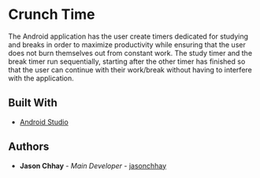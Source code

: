 # Crunch Time

The Android application has the user create timers dedicated for studying and breaks in order to maximize productivity while ensuring that the user does not burn themselves out from constant work. The study timer and the break timer run sequentially, starting after the other timer has finished so that the user can continue with their work/break without having to interfere with the application.

## Built With

* [Android Studio](https://developer.android.com/studio/index.html)

## Authors

* **Jason Chhay** - *Main Developer* - [jasonchhay](https://github.com/jasonchhay)

